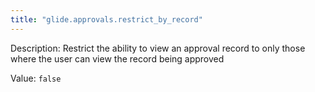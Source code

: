```yaml
---
title: "glide.approvals.restrict_by_record"
---
```


Description: Restrict the ability to view an approval record to only those where the user can view the record being approved

Value: `false`